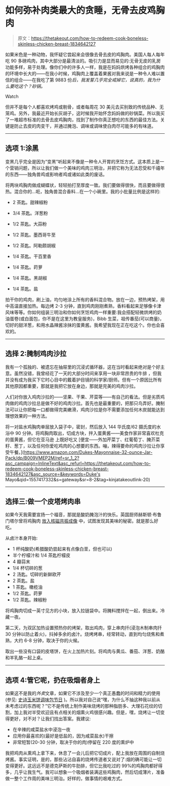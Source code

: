 # 如何弥补肉类最大的贪睡，无骨去皮鸡胸肉

> 原文：<https://thetakeout.com/how-to-redeem-cook-boneless-skinless-chicken-breast-1834642127>

如果米色是一种动物，我怀疑它尝起来会很像去骨去皮的鸡胸肉。美国人每人每年吃 90 多磅鸡肉，其中大部分是最清淡的。吸引力是显而易见的:无骨无皮的乳房功能多样，易于处理。像你们中的许多人一样，我是在妈妈烘烤各种组合的鸡胸肉的环境中长大的——在我小时候，鸡胸肉上覆盖着果酱对我来说是一种令人难以置信的组合——在我吃了第 9883 份*后，我发誓几乎完全戒掉它，说真的，我为什么要吃这个？砂锅。*

Watch

但并不是每个人都喜欢烤鸡或剔骨，或者每周花 30 美元去买别致的传统品种、无笼鸡。另外，我最近开始长灰胡子，这时候我开始怀念妈妈做的砂锅菜。所以我买了一堆超市标准的去骨去皮鸡胸肉，找到了制作你真正想吃的东西的最佳方法。关键是防止去皮的肉变干，并通过腌泡、调味或调味使白肉尽可能多的有味道。

* * *

## **选项 1:涂黑**

变黑几乎完全是因为“变黑”听起来不像是一种令人开胃的烹饪方式。这本质上是一个营销问题，所以让我们做一个美味的鸡肉三明治，并把它称为无法忍受和千禧年的东西——独角兽鸡或影响者鸡或诸如此类的废话。

将两块鸡胸肉做成蝴蝶状，轻轻拍打至厚度一致。我们要做得很快，而且要做得很热。混合你的...呃，独角兽混合香料...在一个小碗里。我的小批量比例是这样的:

*   2 茶匙。甜辣椒粉
*   3/4 茶匙。洋葱粉
*   1/2 茶匙。大蒜粉
*   1/2 茶匙。墨西哥牛至

*   1/2 茶匙。阿勒颇胡椒
*   1/4 茶匙。干百里香
*   1/4 茶匙。莳萝
*   1/4 茶匙。黑胡椒
*   1/4 茶匙。盐

拍干你的鸡肉，刷上油，均匀地涂上所有的香料混合物。放在一边，预热烤架，用中高温直接加热。每边烤 2-3 分钟，直到鸡肉刚刚煮熟，香料看起来足够像卡津风味等等。你如何组装三明治和你如何烹饪鸡肉一样重要:我会搭配轻微烘烤的奶油蛋卷(或白面包，你不是在这里为教皇服务)，Bibb 生菜，祖传番茄(可以商量)，切好的甜洋葱，和用水晶辣酱涂抹的蛋黄酱。我希望我现在正在吃这个。你也会喜欢的。

* * *

## **选择 2:腌制鸡肉沙拉**

我有一个孤独的、被遗忘在抽屉里的沉浸式循环器，这在当时看起来绝对是个好主意。虽然没错，我曾经花了一天的大部分时间来享用一块非常昂贵的牛排 ，但我并没有成为我买下它时心目中的戴着护目镜的科学家/厨师。但有一个原因比所有其他原因都重要，那就是我把它放在身边，那就是完美的鸡肉沙拉。

人们对你放入鸡肉沙拉的——坚果、干果、芹菜等——有自己的看法。但是劣质鸡肉做的鸡肉沙拉总是做不好的鸡肉沙拉。首先也是最重要的，把那只鸟弄好。腌制法可以让你把每一口都做得完美嫩滑，鸡肉沙拉是你不需要添加任何木炭就能达到理想效果的一种方法。

将一对盐水鸡胸肉单层放入袋子中，密封，然后放入 144 华氏度/62 摄氏度的水浴中 90 分钟。将鸡胸肉取出，切成方块，拌入蛋黄酱——美食作家非常喜欢杜克的蛋黄酱，但它在亚马逊 上既好吃又 [便宜——外加芹菜丁、红葡萄丁、腌芥菜籽、葱丁，以及任何你爱吃鸡肉的心想要的东西。嘣，辣得要命的鸡肉沙拉让你享受午餐。](https://www.amazon.com/Dukes-Mayonnaise-32-ounce-Jar-Pack/dp/B009VMEP2M/ref=sr_1_2?asc_campaign=InlineText&asc_refurl=https://thetakeout.com/how-to-redeem-cook-boneless-skinless-chicken-breast-1834642127&asc_source=&keywords=Duke's Mayo&qid=1557417332&s=gateway&sr=8-2&tag=kinjatakeoutlink-20)

* * *

## **选择三:做一个皮塔烤肉串**

如果今天我需要宣扬一个福音，那就是酸奶腌泡汁的快乐。英国厨师赫斯顿·布鲁门塔尔曾将鸡胸肉 [放入核磁共振成像](https://www.youtube.com/watch?v=uOuK_dEGGoI) 中，试图发现其美味的秘密。就是那么好吃。

从卤汁本身开始:

*   1 杯纯酸奶(希腊酸奶尝起来有点像白垩，但也可以)
*   半个柠檬汁和 1/4 茶匙柠檬皮
*   4 瓣蒜末
*   1/4 杯切碎的葱
*   2 汤匙。切碎的新鲜欧芹
*   2 茶匙。盐
*   1 茶匙。橄榄油
*   1/2 茶匙。莳萝
*   1/2 茶匙。辣椒粉

将鸡胸肉切成一英寸见方的小块，放入拉链袋中。将腌料搅拌在一起，倒出来。冷藏一夜。

第二天，为双区加热设置预热你的烤架，取出鸡肉，穿上串肉扦(浸泡木制串肉扦 30 分钟以防止着火)，抖掉多余的卤汁。烧烤烤串，经常转动，直到均匀烧焦和煮熟，大约 6-8 分钟，取决于你的火候。

取出一些没有口袋的皮塔饼，在火上加热片刻。将鸡肉与黄瓜、番茄、洋葱、奶酪和羊乳酪一起上桌。

* * *

## **选项 4:管它呢，扔在吸烟者身上**

如果这不是我的*外卖*文章，如果它不涉及至少一个真正愚蠢的时间和精力的使用(参见: [史诗玉米饼调味包节日](https://thetakeout.com/how-to-use-taco-seasoning-mix-to-cook-non-taco-dishes-1833899578) )。所以我对自己说“嘿，为什么不抽这种我以前从未考虑过的东西呢？”它不是传统上制作美味烧烤的那种脂肪多、大理石花纹的切割，加上我对半受欢迎且有点相关的烟熏火鸡很感兴趣。但是，嘿，烧烤让一切变得更好，对不对？让我们找出答案。我建议:

*   在辛辣的咸菜盐水中浸泡一夜
*   应用你最喜欢的(最好是低盐的，因为咸菜盐水)干擦
*   非常短暂(20-30 分钟，取决于你的肉)停留在 220 度的熏炉中

我把鸡肉从熏鸡上拿下来，休息了一会儿后把它切成片，配上我放在周围的自制烧烤酱。事实证明，是的，那些沾沾自喜的烧烤传道者又说对了:烟的确可能让一切变得更好。这远远不是德克萨斯的牛肋排，但它比我吃过的 99%的鸡胸肉都好得多，几乎让我生气。我可以想象一个吸烟者装满这些鸡胸肉，然后切成薄片，准备做一整个工作周的美味三明治。好样的，做事情的艰难方式。